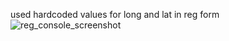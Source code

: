 used hardcoded values for long and lat in reg form
![reg_console_screenshot](https://github.com/JoiZs/comp231-004-Team-10-W24-/assets/146116340/22bf29f2-becb-4665-b3c0-1198c259b893)
